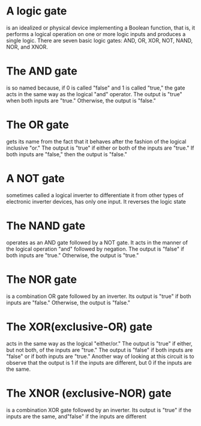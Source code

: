 # A logic gate 
is an idealized or physical device implementing a Boolean function, that is, it performs a
logical operation on one or more logic inputs and produces a single logic. There are seven basic logic
gates: AND, OR, XOR, NOT, NAND, NOR, and XNOR.
# The AND gate 
is so named because, if 0 is called "false" and 1 is called "true," the gate acts in the
same way as the logical "and" operator. The output is "true" when both inputs are "true." Otherwise,
the output is "false."
# The OR gate 
gets its name from the fact that it behaves after the fashion of the logical inclusive "or."
The output is "true" if either or both of the inputs are "true." If both inputs are "false," then the output
is "false."
# A NOT gate 
sometimes called a logical inverter to differentiate it from other types of electronic
inverter devices, has only one input. It reverses the logic state
# The NAND gate 
operates as an AND gate followed by a NOT gate. It acts in the manner of the
logical operation "and" followed by negation. The output is "false" if both inputs are "true."
Otherwise, the output is "true."
# The NOR gate 
is a combination OR gate followed by an inverter. Its output is "true" if both inputs are
"false." Otherwise, the output is "false."
# The XOR(exclusive-OR) gate 
acts in the same way as the logical "either/or." The output is "true" if
either, but not both, of the inputs are "true." The output is "false" if both inputs are "false" or if both
inputs are "true." Another way of looking at this circuit is to observe that the output is 1 if the inputs
are different, but 0 if the inputs are the same.
# The XNOR (exclusive-NOR) gate 
is a combination XOR gate followed by an inverter. Its output is
"true" if the inputs are the same, and"false" if the inputs are different
